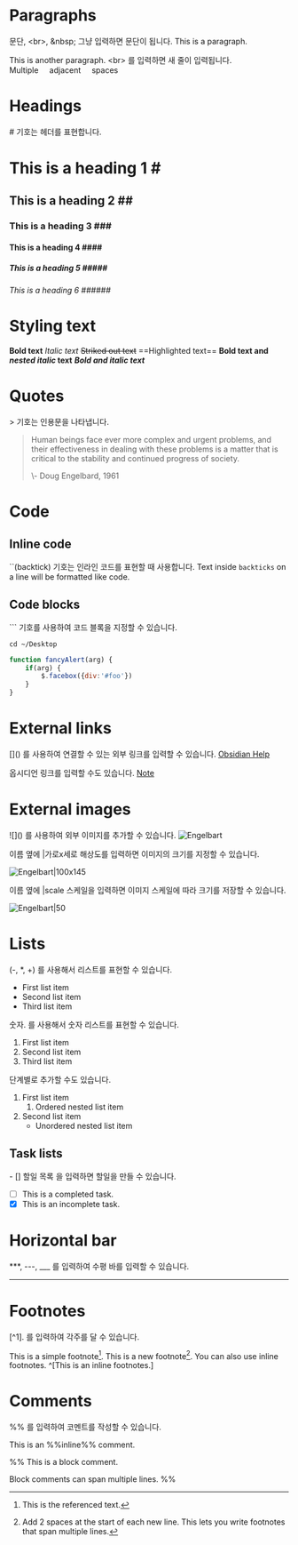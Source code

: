 # Paragraphs
문단, \<br>, \&nbsp;
그냥 입력하면 문단이 됩니다.
This is a paragraph.

This is another paragraph.
\<br> 를 입력하면 새 줄이 입력됩니다.
<br>
Multiple &nbsp;&nbsp;&nbsp; adjacent &nbsp;&nbsp;&nbsp; spaces

# Headings
\# 기호는 헤더를 표현합니다.
# This is a heading 1 \#
## This is a heading 2 \#\#
### This is a heading 3 \#\#\#
#### This is a heading 4 \#\#\#\#
##### This is a heading 5 \#\#\#\#\#
###### This is a heading 6 \#\#\#\#\#\#

# Styling text
**Bold text**
*Italic text*
~~Striked out text~~
==Highlighted text==
**Bold text and _nested italic_ text**
***Bold and italic text***

# Quotes
\> 기호는 인용문을 나타냅니다.

> Human beings face ever more complex and urgent problems, and their effectiveness in dealing with these problems is a matter that is critical to the stability and continued progress of society.
> 
> \\- Doug Engelbard, 1961

# Code

## Inline code
\`\`(backtick) 기호는 인라인 코드를 표현할 때 사용합니다.
Text inside `backticks` on a line will be formatted like code.

## Code blocks
\`\`\` 기호를 사용하여 코드 블록을 지정할 수 있습니다.
```
cd ~/Desktop
```

```js
function fancyAlert(arg) {
	if(arg) {
		$.facebox({div:'#foo'})
	}
}
```

# External links
\[]() 를 사용하여 연결할 수 있는 외부 링크를 입력할 수 있습니다.
[Obsidian Help](https://help.obsidian.md)

옵시디언 링크를 입력할 수도 있습니다.
[Note](obsidian://open?vault=MainVault&file=Noe.md)

# External images
!\[]() 를 사용하여 외부 이미지를 추가할 수 있습니다.
![Engelbart](https://history-computer.com/ModernComputer/Basis/images/Engelbart.jpg)

이름 옆에 |가로x세로 해상도를 입력하면 이미지의 크기를 지정할 수 있습니다.

![Engelbart|100x145](https://history-computer.com/ModernComputer/Basis/images/Engelbart.jpg)

이름 옆에 |scale 스케일을 입력하면 이미지 스케일에 따라 크기를 저장할 수 있습니다.

![Engelbart|50](https://history-computer.com/ModernComputer/Basis/images/Engelbart.jpg)

# Lists

(-, \*, +) 를 사용해서 리스트를 표현할 수 있습니다.
- First list item
- Second list item
- Third list item

숫자. 를 사용해서 숫자 리스트를 표현할 수 있습니다.
1. First list item
2. Second list item
3. Third list item

단계별로 추가할 수도 있습니다.
1. First list item
	1. Ordered nested list item
2. Second list item
	- Unordered nested list item

## Task lists
\- \[] 할일 목록 을 입력하면 할일을 만들 수 있습니다.
- [ ] This is a completed task.
- [x] This is an incomplete task.

# Horizontal bar

\*\*\*, \-\-\-, \_\_\_ 를 입력하여 수평 바를 입력할 수 있습니다.

---

# Footnotes
\[^1]. 를 입력하여 각주를 달 수 있습니다.

This is a simple footnote[^1].
This is a new footnote[^2].
You can also use inline footnotes. ^[This is an inline footnotes.]

[^1]: This is the referenced text.
[^2]: Add 2 spaces at the start of each new line.
  This lets you write footnotes that span multiple lines.
[^note]: Named footnotes still appear as numbers, but can make it easier to identify and link references.

# Comments
\%% 를 입력하여 코멘트를 작성할 수 있습니다.

This is an %%inline%% comment.

%%
This is a block comment.

Block comments can span multiple lines.
%%
